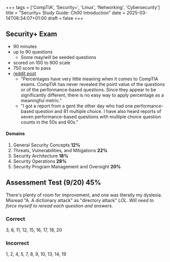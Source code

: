 +++
tags = ['CompTIA', 'Security+', 'Linux', 'Networking', 'Cybersecurity']
title = "Security+ Study Guide: Ch00 Introduction"
date = 2025-03-14T06:34:07+01:00
draft = false
+++

## Security+ Exam

- 90 minutes
- up to 90 questions
  - Some may/will be seeded questions
- scored on 100 to 900 scale
- 750 score to pass
- [reddit post](https://www.reddit.com/r/CompTIA/comments/wm7r8k/about_what_percent_of_questions_do_i_have_to/?rdt=45208)
  - "Percentages have very little meaning when it comes to CompTIA exams. CompTIA has never revealed the point value of the questions or of the performance-based questions. Since they appear to be significantly different, there is no easy way to apply percentage as a meaningful metric."
  - "I got a report from a gent the other day who had one performance-based question and 81 multiple choice. I have also heard reports of seven performance-based questions with multiple choice question counts in the 50s and 60s."

#### Domains

1. General Security Concepts **12%**
2. Threats, Vulnerabilities, and Mitigations **22%**
3. Security Architecture **18%**
4. Security Operations **28%**
5. Security Program Management and Oversight **20%**

## Assessment Test (9/20) 45%

There's plenty of room for improvement, and one was literally my dyslexia. Misread "A. A dictionary attack" as "directory attack" _LOL_. _Will need to force myself to reread each question and answers._

### Correct

3, 6, 11, 12, 15, 16, 17, 18, 20

### Incorrect

1, 2, 4, 5, 7, 8, 9, 10, 13, 14, 19
